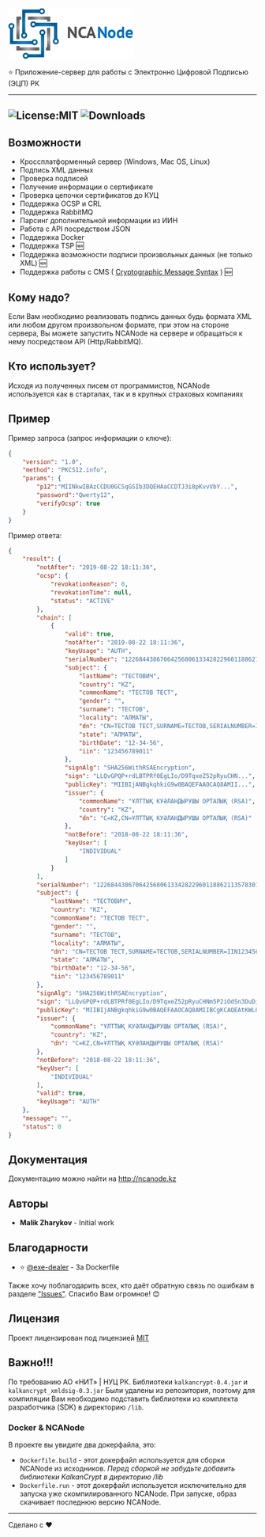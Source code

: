 
![NCANode](docs/NCANode.png)


⭐ Приложение-сервер для работы с Электронно Цифровой Подписью (ЭЦП) РК

---

![License:MIT](https://img.shields.io/badge/license-MIT-green.svg)
![Downloads](https://img.shields.io/github/downloads/malikzh/NCANode/total.svg)
---

## Возможности

- Кроссплатформенный сервер (Windows, Mac OS, Linux)
- Подпись XML данных
- Проверка подписей
- Получение информации о сертификате
- Проверка цепочки сертификатов до КУЦ
- Поддержка OCSP и CRL
- Поддержка RabbitMQ
- Парсинг дополнительной информации из ИИН
- Работа с API посредством JSON
- Поддержка Docker
- Поддержка TSP 🆕
- Поддержка возможности подписи произвольных данных (не только XML) 🆕
- Поддержка работы с CMS ( [Cryptographic Message Syntax](https://en.wikipedia.org/wiki/Cryptographic_Message_Syntax) ) 🆕

## Кому надо?

Если Вам необходимо реализовать подпись данных будь формата XML или любом другом произвольном формате, при этом на стороне сервера,
Вы можете запустить NCANode на сервере и обращаться к нему посредством API (Http/RabbitMQ).

## Кто использует?

Исходя из полученных писем от программистов, NCANode используется как в стартапах, так и в крупных страховых компаниях

## Пример

Пример запроса (запрос информации о ключе):

```json
{
	"version": "1.0",
	"method": "PKCS12.info",
	"params": {
		"p12":"MIINkwIBAzCCDU0GCSqGSIb3DQEHAaCCDTJ3i8pKvvVbY...",
		"password":"Qwerty12",
		"verifyOcsp": true
	}
}
```

Пример ответа:

```json
{
    "result": {
        "notAfter": "2019-08-22 18:11:36",
        "ocsp": {
            "revokationReason": 0,
            "revokationTime": null,
            "status": "ACTIVE"
        },
        "chain": [
            {
                "valid": true,
                "notAfter": "2019-08-22 18:11:36",
                "keyUsage": "AUTH",
                "serialNumber": "122684438670642568061334282296011886211357830154",
                "subject": {
                    "lastName": "ТЕСТОВИЧ",
                    "country": "KZ",
                    "commonName": "ТЕСТОВ ТЕСТ",
                    "gender": "",
                    "surname": "ТЕСТОВ",
                    "locality": "АЛМАТЫ",
                    "dn": "CN=ТЕСТОВ ТЕСТ,SURNAME=ТЕСТОВ,SERIALNUMBER=IIN123456789011,C=KZ,L=АЛМАТЫ,S=АЛМАТЫ,G=ТЕСТОВИЧ",
                    "state": "АЛМАТЫ",
                    "birthDate": "12-34-56",
                    "iin": "123456789011"
                },
                "signAlg": "SHA256WithRSAEncryption",
                "sign": "LLQvGPQP+rdLBTPRf0EgLIo/D9TqxeZ52pRyuCHN...",
                "publicKey": "MIIBIjANBgkqhkiG9w0BAQEFAAOCAQ8AMII...",
                "issuer": {
                    "commonName": "ҰЛТТЫҚ КУӘЛАНДЫРУШЫ ОРТАЛЫҚ (RSA)",
                    "country": "KZ",
                    "dn": "C=KZ,CN=ҰЛТТЫҚ КУӘЛАНДЫРУШЫ ОРТАЛЫҚ (RSA)"
                },
                "notBefore": "2018-08-22 18:11:36",
                "keyUser": [
                    "INDIVIDUAL"
                ]
            }
        ],
        "serialNumber": "122684438670642568061334282296011886211357830154",
        "subject": {
            "lastName": "ТЕСТОВИЧ",
            "country": "KZ",
            "commonName": "ТЕСТОВ ТЕСТ",
            "gender": "",
            "surname": "ТЕСТОВ",
            "locality": "АЛМАТЫ",
            "dn": "CN=ТЕСТОВ ТЕСТ,SURNAME=ТЕСТОВ,SERIALNUMBER=IIN123456789011,C=KZ,L=АЛМАТЫ,S=АЛМАТЫ,G=ТЕСТОВИЧ",
            "state": "АЛМАТЫ",
            "birthDate": "12-34-56",
            "iin": "123456789011"
        },
        "signAlg": "SHA256WithRSAEncryption",
        "sign": "LLQvGPQP+rdLBTPRf0EgLIo/D9TqxeZ52pRyuCHNm5P2iOdSn3DuDid1k4pNFHFDIuJ...",
        "publicKey": "MIIBIjANBgkqhkiG9w0BAQEFAAOCAQ8AMIIBCgKCAQEAtKWLOJf9qCqA6EO/SV...",
        "issuer": {
            "commonName": "ҰЛТТЫҚ КУӘЛАНДЫРУШЫ ОРТАЛЫҚ (RSA)",
            "country": "KZ",
            "dn": "C=KZ,CN=ҰЛТТЫҚ КУӘЛАНДЫРУШЫ ОРТАЛЫҚ (RSA)"
        },
        "notBefore": "2018-08-22 18:11:36",
        "keyUser": [
            "INDIVIDUAL"
        ],
        "valid": true,
        "keyUsage": "AUTH"
    },
    "message": "",
    "status": 0
}
```

## Документация

Документацию можно найти на http://ncanode.kz

## Авторы

- **Malik Zharykov** - Initial work

## Благодарности

- ⭐ [@exe-dealer](https://github.com/exe-dealer) - За Dockerfile

Также хочу поблагодарить всех, кто даёт обратную связь по ошибкам в разделе ["Issues"](https://github.com/malikzh/NCANode/issues).
Спасибо Вам огромное! 😊

## Лицензия

Проект лицензирован под лицензией [MIT](LICENSE)

## Важно!!!

По требованию  АО «НИТ» | НУЦ РК. Библиотеки `kalkancrypt-0.4.jar` и `kalkancrypt_xmldsig-0.3.jar`
Были удалены из репозитория, поэтому для компиляции Вам необходимо подставить библиотеки
из комплекта разработчика (SDK) в директорию `/lib`.

### Docker & NCANode

В проекте вы увидите два докерфайла, это:

- `Dockerfile.build` - этот докерфайл используется для сборки NCANode из исходников. *Перед сборкой не забудьте добавить библиотеки KalkanCrypt в директорию /lib*
- `Dockerfile.run`   - этот докерфайл используется исключительно для запуска уже скомпилированного NCANode. При запуске, образ скачивает последнюю версию NCANode.

----

Сделано с ❤️